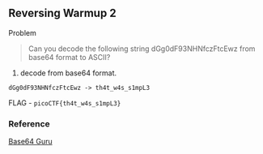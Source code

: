 ## Reversing Warmup 2

Problem
>Can you decode the following string dGg0dF93NHNfczFtcEwz from base64 format to ASCII?

1. decode from base64 format.
```
dGg0dF93NHNfczFtcEwz -> th4t_w4s_s1mpL3
```

FLAG - `picoCTF{th4t_w4s_s1mpL3}`

### Reference

[Base64 Guru](https://base64.guru/converter/decode)